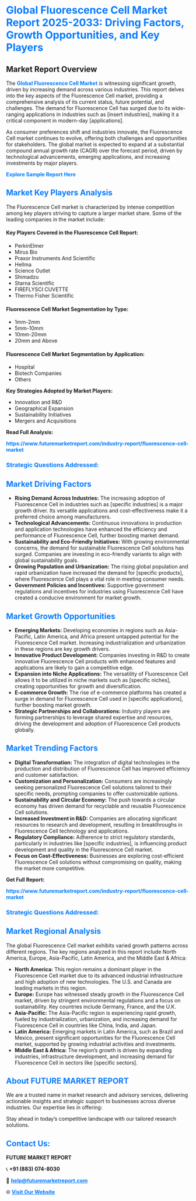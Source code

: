 <h1 style="color: #007BFF;">Global Fluorescence Cell Market Report 2025-2033: Driving Factors, Growth Opportunities, and Key Players</h1>

<section id="overview">
<h2>Market Report Overview</h2>
<p>The <a href="https://www.futuremarketreport.com/industry-report/fluorescence-cell-market" style="color: #007BFF; text-decoration: none;"><strong>Global Fluorescence Cell Market</strong></a> is witnessing significant growth, driven by increasing demand across various industries. This report delves into the key aspects of the Fluorescence Cell market, providing a comprehensive analysis of its current status, future potential, and challenges. The demand for Fluorescence Cell has surged due to its wide-ranging applications in industries such as [insert industries], making it a critical component in modern-day [applications].</p>
<p>As consumer preferences shift and industries innovate, the Fluorescence Cell market continues to evolve, offering both challenges and opportunities for stakeholders. The global market is expected to expand at a substantial compound annual growth rate (CAGR) over the forecast period, driven by technological advancements, emerging applications, and increasing investments by major players.</p>
</section>

<section id="overview">
<p><a href="https://www.futuremarketreport.com/request-sample/reportId=64559" style="color: #007BFF; text-decoration: none;"><strong>Explore Sample Report Here</strong></a></p>
</section>

<section id="key-players">
<h2 style="color: #007BFF;">Market Key Players Analysis</h2>
<p>The Fluorescence Cell market is characterized by intense competition among key players striving to capture a larger market share. Some of the leading companies in the market include:</p>
<h4>Key Players Covered in the Fluorescence Cell Report:</h4>
<ul><li>PerkinElmer</li><li>Mirus Bio</li><li>Praxor Instruments And Scientific</li><li>Hellma</li><li>Science Outlet</li><li>Shimadzu</li><li>Starna Scientific</li><li>FIREFLYSCI CUVETTE</li><li>Thermo Fisher Scientific</li></ul>
<h4>Fluorescence Cell Market Segmentation by Type:</h4>
<ul><li>1mm-2mm</li><li>5mm-10mm</li><li>10mm-20mm</li><li>20mm and Above</li></ul>

<h4>Fluorescence Cell Market Segmentation by Application:</h4>
<ul><li>Hospital</li><li>Biotech Companies</li><li>Others</li></ul>
<p><strong>Key Strategies Adopted by Market Players:</strong></p>
<ul>
<li>Innovation and R&D</li>
<li>Geographical Expansion</li>
<li>Sustainability Initiatives</li>
<li>Mergers and Acquisitions</li>
</ul>
</section>

<section>
<p><strong>Read Full Analysis: </strong></p><a href="https://www.futuremarketreport.com/industry-report/fluorescence-cell-market" style="color: #007BFF; text-decoration: none;"><strong>https://www.futuremarketreport.com/industry-report/fluorescence-cell-market</strong></a>
<h3 style="color: #007BFF;">Strategic Questions Addressed:</h3>
</section>

<section id="driving-factors">
<h2 style="color: #007BFF;">Market Driving Factors</h2>
<ul>
<li><strong>Rising Demand Across Industries:</strong> The increasing adoption of Fluorescence Cell in industries such as [specific industries] is a major growth driver. Its versatile applications and cost-effectiveness make it a preferred choice among manufacturers.</li>
<li><strong>Technological Advancements:</strong> Continuous innovations in production and application technologies have enhanced the efficiency and performance of Fluorescence Cell, further boosting market demand.</li>
<li><strong>Sustainability and Eco-Friendly Initiatives:</strong> With growing environmental concerns, the demand for sustainable Fluorescence Cell solutions has surged. Companies are investing in eco-friendly variants to align with global sustainability goals.</li>
<li><strong>Growing Population and Urbanization:</strong> The rising global population and rapid urbanization have increased the demand for [specific products], where Fluorescence Cell plays a vital role in meeting consumer needs.</li>
<li><strong>Government Policies and Incentives:</strong> Supportive government regulations and incentives for industries using Fluorescence Cell have created a conducive environment for market growth.</li>
</ul>
</section>

<section id="growth-opportunities">
<h2 style="color: #007BFF;">Market Growth Opportunities</h2>
<ul>
<li><strong>Emerging Markets:</strong> Developing economies in regions such as Asia-Pacific, Latin America, and Africa present untapped potential for the Fluorescence Cell market. Increasing industrialization and urbanization in these regions are key growth drivers.</li>
<li><strong>Innovative Product Development:</strong> Companies investing in R&D to create innovative Fluorescence Cell products with enhanced features and applications are likely to gain a competitive edge.</li>
<li><strong>Expansion into Niche Applications:</strong> The versatility of Fluorescence Cell allows it to be utilized in niche markets such as [specific niches], creating opportunities for growth and diversification.</li>
<li><strong>E-commerce Growth:</strong> The rise of e-commerce platforms has created a surge in demand for Fluorescence Cell used in [specific applications], further boosting market growth.</li>
<li><strong>Strategic Partnerships and Collaborations:</strong> Industry players are forming partnerships to leverage shared expertise and resources, driving the development and adoption of Fluorescence Cell products globally.</li>
</ul>
</section>

<section id="trending-factors">
<h2 style="color: #007BFF;">Market Trending Factors</h2>
<ul>
<li><strong>Digital Transformation:</strong> The integration of digital technologies in the production and distribution of Fluorescence Cell has improved efficiency and customer satisfaction.</li>
<li><strong>Customization and Personalization:</strong> Consumers are increasingly seeking personalized Fluorescence Cell solutions tailored to their specific needs, prompting companies to offer customizable options.</li>
<li><strong>Sustainability and Circular Economy:</strong> The push towards a circular economy has driven demand for recyclable and reusable Fluorescence Cell solutions.</li>
<li><strong>Increased Investment in R&D:</strong> Companies are allocating significant resources to research and development, resulting in breakthroughs in Fluorescence Cell technology and applications.</li>
<li><strong>Regulatory Compliance:</strong> Adherence to strict regulatory standards, particularly in industries like [specific industries], is influencing product development and quality in the Fluorescence Cell market.</li>
<li><strong>Focus on Cost-Effectiveness:</strong> Businesses are exploring cost-efficient Fluorescence Cell solutions without compromising on quality, making the market more competitive.</li>
</ul>
</section>

<section>
<p><strong>Get Full Report: </strong></p><a href="https://www.futuremarketreport.com/industry-report/fluorescence-cell-market" style="color: #007BFF; text-decoration: none;"><strong>https://www.futuremarketreport.com/industry-report/fluorescence-cell-market</strong></a>
<h3 style="color: #007BFF;">Strategic Questions Addressed:</h3>
</section>


<section id="regional-analysis">
<h2 style="color: #007BFF;">Market Regional Analysis</h2>
<p>The global Fluorescence Cell market exhibits varied growth patterns across different regions. The key regions analyzed in this report include North America, Europe, Asia-Pacific, Latin America, and the Middle East & Africa:</p>
<ul>
<li><strong>North America:</strong> This region remains a dominant player in the Fluorescence Cell market due to its advanced industrial infrastructure and high adoption of new technologies. The U.S. and Canada are leading markets in this region.</li>
<li><strong>Europe:</strong> Europe has witnessed steady growth in the Fluorescence Cell market, driven by stringent environmental regulations and a focus on sustainability. Key countries include Germany, France, and the U.K.</li>
<li><strong>Asia-Pacific:</strong> The Asia-Pacific region is experiencing rapid growth, fueled by industrialization, urbanization, and increasing demand for Fluorescence Cell in countries like China, India, and Japan.</li>
<li><strong>Latin America:</strong> Emerging markets in Latin America, such as Brazil and Mexico, present significant opportunities for the Fluorescence Cell market, supported by growing industrial activities and investments.</li>
<li><strong>Middle East & Africa:</strong> The region’s growth is driven by expanding industries, infrastructure development, and increasing demand for Fluorescence Cell in sectors like [specific sectors].</li>
</ul>
</section>

<footer>
<h2 style="color: #007BFF;">About FUTURE MARKET REPORT</h2>
<p>We are a trusted name in market research and advisory services, delivering actionable insights and strategic support to businesses across diverse industries. Our expertise lies in offering:</p>

<p>Stay ahead in today’s competitive landscape with our tailored research solutions.</p>

<h2 style="color: #007BFF;">Contact Us:</h2>
<p><strong>FUTURE MARKET REPORT</strong></p>
<p>📞 <strong>+91 (883) 074-8030</strong></p>
<p>📧 <strong><a href="mailto:help@futuremarketreport.com" style="color: #007BFF;">help@futuremarketreport.com</a></strong></p>
<p>🌐 <strong><a href="https://www.futuremarketreport.com/" style="color: #007BFF;">Visit Our Website</a></strong></p>
</footer>